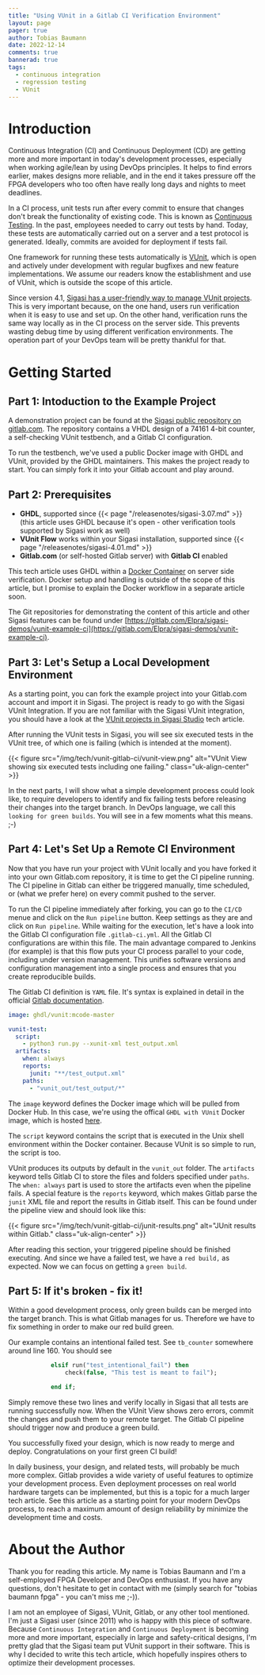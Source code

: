 ```yaml
---
title: "Using VUnit in a Gitlab CI Verification Environment"
layout: page
pager: true
author: Tobias Baumann
date: 2022-12-14
comments: true
bannerad: true
tags:
  - continuous integration
  - regression testing
  - VUnit
---
```


# Introduction

Continuous Integration (CI) and Continuous Deployment (CD) are getting more and more important in today's development processes, especially when working agile/lean by using DevOps principles. It helps to find errors earlier, makes designs more reliable, and in the end it takes pressure off the FPGA developers who too often have really long days and nights to meet deadlines.

In a CI process, unit tests run after every commit to ensure that changes don't break the functionality of existing code. This is known as [Continuous Testing](https://en.wikipedia.org/wiki/Continuous_testing). In the past, employees needed to carry out tests by hand. Today, these tests are automatically carried out on a server and a test protocol is generated. Ideally, commits are avoided for deployment if tests fail.

One framework for running these tests automatically is [VUnit](https://vunit.github.io/), which is open and actively under development with regular bugfixes and new feature implementations. We assume our readers know the establishment and use of VUnit, which is outside the scope of this article.

Since version 4.1, [Sigasi has a user-friendly way to manage VUnit projects](/tech/vunit-integration/). This is very important because, on the one hand, users run verification when it is easy to use and set up. On the other hand, verification runs the same way locally as in the CI process on the server side. This prevents wasting debug time by using different verification environments. The operation part of your DevOps team will be pretty thankful for that.

# Getting Started

## Part 1: Intoduction to the Example Project

A demonstration project can be found at the [Sigasi public repository on gitlab.com](https://gitlab.com/sigasi/public/vunit-ci). The repository contains a VHDL design of a 74161 4-bit counter, a self-checking VUnit testbench, and a Gitlab CI configuration.

To run the testbench, we've used a public Docker image with GHDL and VUnit, provided by the GHDL maintainers. This makes the project ready to start. You can simply fork it into your Gitlab account and play around.

## Part 2: Prerequisites

- **GHDL**, supported since {{< page "/releasenotes/sigasi-3.07.md" >}} (this article uses GHDL because it's open - other verification tools supported by Sigasi work as well)
- **VUnit Flow** works within your Sigasi installation, supported since {{< page "/releasenotes/sigasi-4.01.md" >}}
- **Gitlab.com** (or self-hosted Gitlab server) with **Gitlab CI** enabled

This tech article uses GHDL within a [Docker Container](https://www.docker.com/) on server side verification. Docker setup and handling is outside of the scope of this article, but I promise to explain the Docker workflow in a separate article soon.

The Git repositories for demonstrating the content of this article and other Sigasi features can be found under [https://gitlab.com/Elpra/sigasi-demos/vunit-example-ci](https://gitlab.com/Elpra/sigasi-demos/vunit-example-ci).

## Part 3: Let's Setup a Local Development Environment

As a starting point, you can fork the example project into your Gitlab.com account and import it in Sigasi. The project is ready to go with the Sigasi VUnit Integration. If you are not familiar with the Sigasi VUnit integration, you should have a look at the [
VUnit projects in Sigasi Studio](https://insights.sigasi.com/tech/vunit-integration) tech article.

After running the VUnit tests in Sigasi, you will see six executed tests in the VUnit tree, of which one is failing (which is intended at the moment).

{{< figure src="/img/tech/vunit-gitlab-ci/vunit-view.png" alt="VUnit View showing six executed tests including one failing." class="uk-align-center" >}}

In the next parts, I will show what a simple development process could look like, to require developers to identify and fix failing tests before releasing their changes into the target branch. In DevOps language, we call this `looking for green builds`. You will see in a few moments what this means. ;-)

## Part 4: Let's Set Up a Remote CI Environment

Now that you have run your project with VUnit locally and you have forked it into your own Gitlab.com repository, it is time to get the CI pipeline running. The CI pipeline in Gitlab can either be triggered manually, time scheduled, or (what we prefer here) on every commit pushed to the server.

To run the CI pipeline immediately after forking, you can go to the `CI/CD` menue and click on the `Run pipeline` button. Keep settings as they are and click on `Run pipeline`. While waiting for the execution, let's have a look into the Gitlab CI configuration file `.gitlab-ci.yml`. All the Gitlab CI configurations are within this file. The main advantage compared to Jenkins (for example) is that this flow puts your CI process parallel to your code, including under version management. This unifies software versions and configuration management into a single process and ensures that you create reproducible builds.

The Gitlab CI definition is `YAML` file. It's syntax is explained in detail in the official [Gitlab documentation](https://docs.gitlab.com/ee/ci/yaml/).

```yaml
image: ghdl/vunit:mcode-master

vunit-test:
  script:
    - python3 run.py --xunit-xml test_output.xml
  artifacts:
    when: always
    reports:
      junit: "**/test_output.xml"
    paths:
      - "vunit_out/test_output/*"
```

The `image` keyword defines the Docker image which will be pulled from Docker Hub. In this case, we're using the offical `GHDL with VUnit` Docker image, which is hosted [here](https://hub.docker.com/r/ghdl/vunit).

The `script` keyword contains the script that is executed in the Unix shell environment within the Docker container. Because VUnit is so simple to run, the script is too.

VUnit produces its outputs by default in the `vunit_out` folder. The `artifacts` keyword tells Gitlab CI to store the files and folders specified under `paths`. The `when: always` part is used to store the artifacts even when the pipeline fails. A special feature is the `reports` keyword, which makes Gitlab parse the `junit` XML file and report the results in Gitlab itself. This can be found under the pipeline view and should look like this:

{{< figure src="/img/tech/vunit-gitlab-ci/junit-results.png" alt="JUnit results within Gitlab." class="uk-align-center" >}}

After reading this section, your triggered pipeline should be finished executing. And since we have a failed test, we have a `red build,` as expected. Now we can focus on getting a `green build`.

## Part 5: If it's broken - fix it!

Within a good development process, only green builds can be merged into the target branch. This is what Gitlab manages for us. Therefore we have to fix something in order to make our red build green.

Our example contains an intentional failed test. See `tb_counter` somewhere around line 160. You should see

```vhdl
            elsif run("test_intentional_fail") then
                check(false, "This test is meant to fail");

            end if;
```

Simply remove these two lines and verify locally in Sigasi that all tests are running successfully now. When the VUnit View shows zero errors, commit the changes and push them to your remote target. The Gitlab CI pipeline should trigger now and produce a green build.

You successfully fixed your design, which is now ready to merge and deploy. Congratulations on your first green CI build!

In daily business, your design, and related tests, will probably be much more complex. Gitlab provides a wide variety of useful features to optimize your development process. Even deployment processes on real world hardware targets can be implemented, but this is a topic for a much larger tech article. See this article as a starting point for your modern DevOps process, to reach a maximum amount of design reliability by minimize the development time and costs.

# About the Author

Thank you for reading this article. My name is Tobias Baumann and I'm a self-employed FPGA Developer and DevOps enthusiast. If you have any questions, don't hesitate to get in contact with me (simply search for "tobias baumann fpga" - you can't miss me ;-)).

I am not an employee of Sigasi, VUnit, Gitlab, or any other tool mentioned. I'm just a Sigasi user (since 2011) who is happy with this piece of software. Because `Continuous Integration` and `Continuous Deployment` is becoming more and more important, especially in large and safety-critical designs, I'm pretty glad that the Sigasi team put VUnit support in their software. This is why I decided to write this tech article, which hopefully inspires others to optimize their development processes.
